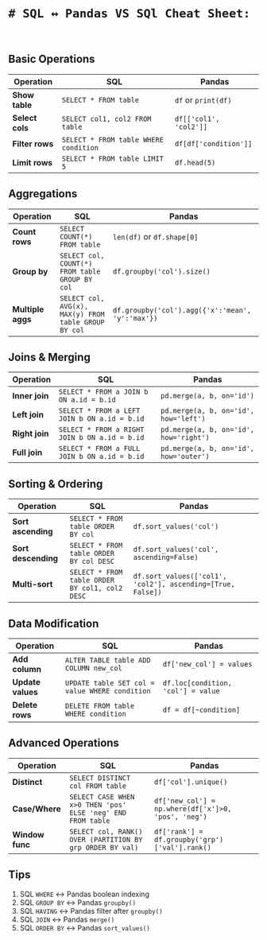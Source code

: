 <br>

# `# SQL ↔ Pandas VS SQl Cheat Sheet:`

<br>


## Basic Operations

| Operation         | SQL                                      | Pandas                                  |
|-------------------|-----------------------------------------|-----------------------------------------|
| **Show table**    | `SELECT * FROM table`                   | `df` or `print(df)`                    |
| **Select cols**   | `SELECT col1, col2 FROM table`          | `df[['col1', 'col2']]`                 |
| **Filter rows**   | `SELECT * FROM table WHERE condition`   | `df[df['condition']]`                  |
| **Limit rows**    | `SELECT * FROM table LIMIT 5`           | `df.head(5)`                           |

## Aggregations

| Operation         | SQL                                      | Pandas                                  |
|-------------------|-----------------------------------------|-----------------------------------------|
| **Count rows**    | `SELECT COUNT(*) FROM table`            | `len(df)` or `df.shape[0]`             |
| **Group by**      | `SELECT col, COUNT(*) FROM table GROUP BY col` | `df.groupby('col').size()` |
| **Multiple aggs** | `SELECT col, AVG(x), MAX(y) FROM table GROUP BY col` | `df.groupby('col').agg({'x':'mean', 'y':'max'})` |

## Joins & Merging

| Operation         | SQL                                      | Pandas                                  |
|-------------------|-----------------------------------------|-----------------------------------------|
| **Inner join**    | `SELECT * FROM a JOIN b ON a.id = b.id` | `pd.merge(a, b, on='id')`              |
| **Left join**     | `SELECT * FROM a LEFT JOIN b ON a.id = b.id` | `pd.merge(a, b, on='id', how='left')` |
| **Right join**    | `SELECT * FROM a RIGHT JOIN b ON a.id = b.id` | `pd.merge(a, b, on='id', how='right')` |
| **Full join**     | `SELECT * FROM a FULL JOIN b ON a.id = b.id` | `pd.merge(a, b, on='id', how='outer')` |

## Sorting & Ordering

| Operation         | SQL                                      | Pandas                                  |
|-------------------|-----------------------------------------|-----------------------------------------|
| **Sort ascending** | `SELECT * FROM table ORDER BY col`      | `df.sort_values('col')`                |
| **Sort descending**| `SELECT * FROM table ORDER BY col DESC` | `df.sort_values('col', ascending=False)`|
| **Multi-sort**    | `SELECT * FROM table ORDER BY col1, col2 DESC` | `df.sort_values(['col1', 'col2'], ascending=[True, False])` |

## Data Modification

| Operation         | SQL                                      | Pandas                                  |
|-------------------|-----------------------------------------|-----------------------------------------|
| **Add column**    | `ALTER TABLE table ADD COLUMN new_col`  | `df['new_col'] = values`               |
| **Update values** | `UPDATE table SET col = value WHERE condition` | `df.loc[condition, 'col'] = value` |
| **Delete rows**   | `DELETE FROM table WHERE condition`     | `df = df[~condition]`                  |

## Advanced Operations

| Operation         | SQL                                      | Pandas                                  |
|-------------------|-----------------------------------------|-----------------------------------------|
| **Distinct**      | `SELECT DISTINCT col FROM table`        | `df['col'].unique()`                   |
| **Case/Where**    | `SELECT CASE WHEN x>0 THEN 'pos' ELSE 'neg' END FROM table` | `df['new_col'] = np.where(df['x']>0, 'pos', 'neg')` |
| **Window func**   | `SELECT col, RANK() OVER (PARTITION BY grp ORDER BY val)` | `df['rank'] = df.groupby('grp')['val'].rank()` |

## Tips
1. SQL `WHERE` ↔ Pandas boolean indexing
2. SQL `GROUP BY` ↔ Pandas `groupby()`
3. SQL `HAVING` ↔ Pandas filter after `groupby()`
4. SQL `JOIN` ↔ Pandas `merge()`
5. SQL `ORDER BY` ↔ Pandas `sort_values()`
